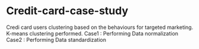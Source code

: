 # Credit-card-case-study
Credi card users clustering based on the behaviours for targeted marketing.
K-means clustering performed.
Case1 : Performing Data normalization
Case2 : Performing Data standardization
